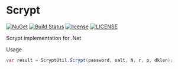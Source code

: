 Scrypt
=========
[![NuGet](https://img.shields.io/nuget/v/Norgerman.Cryptography.Scrypt.svg)](https://www.nuget.org/packages/Norgerman.Cryptography.Scrypt/)
[![Build Status](https://ci.appveyor.com/api/projects/status/github/Norgerman/Scrypt?svg=true)](https://ci.appveyor.com/project/Norgerman/Scrypt)
[![license](https://img.shields.io/github/license/mashape/apistatus.svg)](./LICENSE)
[![LICENSE](https://img.shields.io/badge/license-Anti%20996-blue.svg)](https://github.com/996icu/996.ICU/blob/master/LICENSE)


Scrypt implementation for .Net

Usage

```csharp
var result = ScryptUtil.Scrypt(password, salt, N, r, p, dklen);
```
